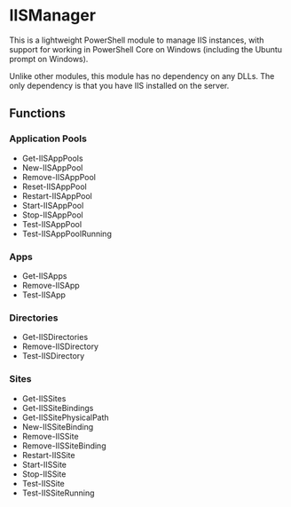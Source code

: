 # IISManager

This is a lightweight PowerShell module to manage IIS instances, with support for working in PowerShell Core on Windows (including the Ubuntu prompt on Windows).

Unlike other modules, this module has no dependency on any DLLs. The only dependency is that you have IIS installed on the server.

## Functions

### Application Pools

* Get-IISAppPools
* New-IISAppPool
* Remove-IISAppPool
* Reset-IISAppPool
* Restart-IISAppPool
* Start-IISAppPool
* Stop-IISAppPool
* Test-IISAppPool
* Test-IISAppPoolRunning

### Apps

* Get-IISApps
* Remove-IISApp
* Test-IISApp

### Directories

* Get-IISDirectories
* Remove-IISDirectory
* Test-IISDirectory

### Sites

* Get-IISSites
* Get-IISSiteBindings
* Get-IISSitePhysicalPath
* New-IISSiteBinding
* Remove-IISSite
* Remove-IISSiteBinding
* Restart-IISSite
* Start-IISSite
* Stop-IISSite
* Test-IISSite
* Test-IISSiteRunning


